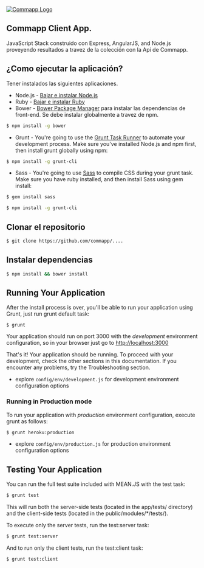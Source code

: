 [![Commapp Logo](http://www.commapp.co)](http://www.commapp.co)

## Commapp Client App.
JavaScript Stack construido con Express, AngularJS, and Node.js proveyendo resultados a travez de la colección con la Api de Commapp.

## ¿Como ejecutar la aplicación?
Tener instalados las siguientes aplicaciones.
* Node.js - [Bajar e instalar Node.js](https://nodejs.org/en/download/)
* Ruby - [Bajar e instalar Ruby](https://www.ruby-lang.org/en/documentation/installation/)
* Bower - [Bower Package Manager](http://bower.io/) para instalar las dependencias de front-end. Se debe instalar globalmente a travez de npm.

```bash
$ npm install -g bower
```

* Grunt - You're going to use the [Grunt Task Runner](http://gruntjs.com/) to automate your development process. Make sure you've installed Node.js and npm first, then install grunt globally using npm:

```bash
$ npm install -g grunt-cli
```

* Sass - You're going to use [Sass](http://sass-lang.com/) to compile CSS during your grunt task. Make sure you have ruby installed, and then install Sass using gem install:

```bash
$ gem install sass
```

```bash
$ npm install -g grunt-cli
```
## Clonar el repositorio

```bash
$ git clone https://github.com/commapp/....
```

## Instalar dependencias
```bash
$ npm install && bower install
```


## Running Your Application
After the install process is over, you'll be able to run your application using Grunt, just run grunt default task:

```
$ grunt
```

Your application should run on port 3000 with the *development* environment configuration, so in your browser just go to [http://localhost:3000](http://localhost:3000)

That's it! Your application should be running. To proceed with your development, check the other sections in this documentation.
If you encounter any problems, try the Troubleshooting section.

* explore `config/env/development.js` for development environment configuration options

### Running in Production mode
To run your application with *production* environment configuration, execute grunt as follows:

```bash
$ grunt heroku:production
```

* explore `config/env/production.js` for production environment configuration options

## Testing Your Application
You can run the full test suite included with MEAN.JS with the test task:

```bash
$ grunt test
```

This will run both the server-side tests (located in the app/tests/ directory) and the client-side tests (located in the public/modules/*/tests/).

To execute only the server tests, run the test:server task:

```bash
$ grunt test:server
```

And to run only the client tests, run the test:client task:

```bash
$ grunt test:client
```

